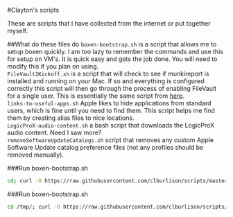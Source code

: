 #Clayton's scripts

These are scripts that I have collected from the internet or put together myself.


##What do these files do
``boxen-bootstrap.sh`` is a script that allows me to setup boxen quickly. I am too lazy to remember the commands and use this for setup on VM's. It is quick easy and gets the job done. You will need to modify this if you plan on using.  
``FileVault2Kickoff.sh`` is a script that will check to see if munkireport is installed and running on your Mac. If so and everything is configured correctly this script will then go through the process of enabling FileVault for a single user. This is essentially the same script from [here](https://github.com/munkireport/munkireport-php/blob/master/app/modules/filevault_escrow/script/Sample%20FileVault2%20Kickoff%20Script.sh).  
``links-to-useful-apps.sh`` Apple likes to hide applications from standard users, which is fine until you need to find them. This script helps me find them by creating alias files to nice locations.  
``LogicProX-audio-content.sh`` a bash script that downloads the LogicProX audio content. Need I saw more?  
``removeSoftwareUpdateCatalogs.sh`` script that removes any custom Apple Software Update catalog preference files (not any profiles should be removed manually).



###Run boxen-bootstrap.sh
```bash
cd; curl -O https://raw.githubusercontent.com/clburlison/scripts/master/boxen-bootstrap.sh ; chmod 700 boxen-bootstrap.sh; ./boxen-bootstrap.sh
```

###Run boxen-bootstrap.sh
```bash
cd /tmp/; curl -O https://raw.githubusercontent.com/clburlison/scripts/master/FileVault2Kickoff.sh ; chmod 700 FileVault2Kickoff.sh; ./FileVault2Kickoff.sh
```
